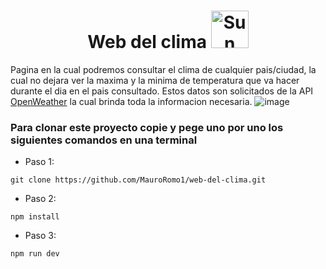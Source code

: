 <h1 align="center">
  Web del clima
  <img src="https://raw.githubusercontent.com/Tarikul-Islam-Anik/Animated-Fluent-Emojis/master/Emojis/Travel%20and%20places/Sun%20Behind%20Small%20Cloud.png" alt="Sun Behind Small Cloud" width="60" height="60" />
</h1>

Pagina en la cual podremos consultar el clima de cualquier pais/ciudad, la cual no dejara ver la maxima y la minima de temperatura que va hacer durante el dia en el pais consultado. Estos datos son solicitados de la API [OpenWeather](https://openweathermap.org/) la cual brinda toda la informacion necesaria.
![image](https://github.com/MauroRomo1/web-del-clima/assets/82526247/78704c04-652a-42aa-9f8b-41fd292ef473)

<h3>Para clonar este proyecto copie y pege uno por uno los siguientes comandos en una terminal</h3>

- Paso 1:
```
git clone https://github.com/MauroRomo1/web-del-clima.git
```

- Paso 2:
```
npm install
```
- Paso 3:
```
npm run dev
```
